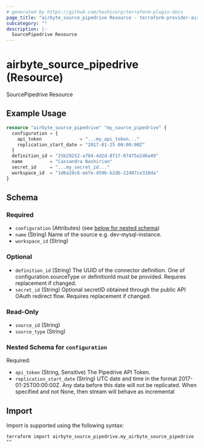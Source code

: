 ```yaml
---
# generated by https://github.com/hashicorp/terraform-plugin-docs
page_title: "airbyte_source_pipedrive Resource - terraform-provider-airbyte"
subcategory: ""
description: |-
  SourcePipedrive Resource
---
```


# airbyte_source_pipedrive (Resource)

SourcePipedrive Resource

## Example Usage

```terraform
resource "airbyte_source_pipedrive" "my_source_pipedrive" {
  configuration = {
    api_token              = "...my_api_token..."
    replication_start_date = "2017-01-25 00:00:00Z"
  }
  definition_id = "25b29252-a784-4d2d-8f17-07475e2d6a49"
  name          = "Cassandra Bashirian"
  secret_id     = "...my_secret_id..."
  workspace_id  = "1d6a28c6-eefe-459b-b2db-22407ce310da"
}
```

<!-- schema generated by tfplugindocs -->
## Schema

### Required

- `configuration` (Attributes) (see [below for nested schema](#nestedatt--configuration))
- `name` (String) Name of the source e.g. dev-mysql-instance.
- `workspace_id` (String)

### Optional

- `definition_id` (String) The UUID of the connector definition. One of configuration.sourceType or definitionId must be provided. Requires replacement if changed.
- `secret_id` (String) Optional secretID obtained through the public API OAuth redirect flow. Requires replacement if changed.

### Read-Only

- `source_id` (String)
- `source_type` (String)

<a id="nestedatt--configuration"></a>
### Nested Schema for `configuration`

Required:

- `api_token` (String, Sensitive) The Pipedrive API Token.
- `replication_start_date` (String) UTC date and time in the format 2017-01-25T00:00:00Z. Any data before this date will not be replicated. When specified and not None, then stream will behave as incremental

## Import

Import is supported using the following syntax:

```shell
terraform import airbyte_source_pipedrive.my_airbyte_source_pipedrive ""
```
